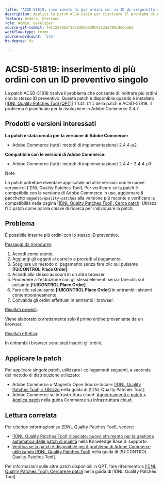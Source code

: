 ```yaml
---
title: "ACSD-51819: inserimento di più ordini con un ID di virgoletta singola"
description: Applica la patch ACSD-51819 per risolvere il problema di Adobe Commerce, in cui è possibile effettuare più ordini con lo stesso ID preventivo.
feature: Orders, Checkout
role: Admin, Developer
source-git-commit: fe11599dbef283326db029b0312ad290cde0ba0a
workflow-type: tm+mt
source-wordcount: '376'
ht-degree: 0%

---
```


# ACSD-51819: inserimento di più ordini con un ID preventivo singolo

La patch ACSD-51819 risolve il problema che consente di inoltrare più ordini con lo stesso ID preventivo. Questa patch è disponibile quando è installato [[!DNL Quality Patches Tool (QPT)]](https://experienceleague.adobe.com/en/docs/commerce-knowledge-base/kb/announcements/commerce-announcements/magento-quality-patches-released-new-tool-to-self-serve-quality-patches) 1.1.41. L’ID della patch è ACSD-51819. Il problema è pianificato per la risoluzione in Adobe Commerce 2.4.7.

## Prodotti e versioni interessati

**La patch è stata creata per la versione di Adobe Commerce:**

* Adobe Commerce (tutti i metodi di implementazione) 2.4.4-p2

**Compatibile con le versioni di Adobe Commerce:**

* Adobe Commerce (tutti i metodi di implementazione) 2.4.4 - 2.4.4-p3

>[!NOTE]
>
>La patch potrebbe diventare applicabile ad altre versioni con le nuove versioni di [!DNL Quality Patches Tool]. Per verificare se la patch è compatibile con la versione di Adobe Commerce in uso, aggiornare il pacchetto `magento/quality-patches` alla versione più recente e verificare la compatibilità nella pagina [[!DNL Quality Patches Tool]: Cerca patch](https://experienceleague.adobe.com/tools/commerce-quality-patches/index.html). Utilizza l’ID patch come parola chiave di ricerca per individuare la patch.

## Problema

È possibile inserire più ordini con lo stesso ID preventivo.

<u>Passaggi da riprodurre</u>:

1. Accedi come utente.
1. Aggiungi gli oggetti al carrello e procedi al pagamento.
1. Scegliere un metodo di pagamento senza fare clic sul pulsante **[!UICONTROL Place Order]**.
1. Accedi allo stesso account in un altro browser.
1. Procedere all&#39;estrazione con gli stessi elementi senza fare clic sul pulsante **[!UICONTROL Place Order]**.
1. Fare clic sul pulsante **[!UICONTROL Place Order]** in entrambi i sistemi contemporaneamente.
1. Convalida gli ordini effettuati in entrambi i browser.

<u>Risultati previsti</u>:

Viene elaborato correttamente solo il primo ordine proveniente da un browser.

<u>Risultati effettivi</u>:

In entrambi i browser sono stati inseriti gli ordini.

## Applicare la patch

Per applicare singole patch, utilizzare i collegamenti seguenti, a seconda del metodo di distribuzione utilizzato:

* Adobe Commerce o Magento Open Source locale: [[!DNL Quality Patches Tool] > Utilizzo](/help/tools/quality-patches-tool/usage.md) nella guida di [!DNL Quality Patches Tool].
* Adobe Commerce su infrastruttura cloud: [Aggiornamenti e patch > Applica patch](https://experienceleague.adobe.com/docs/commerce-cloud-service/user-guide/develop/upgrade/apply-patches.html) nella guida Commerce su infrastruttura cloud.

## Lettura correlata

Per ulteriori informazioni su [!DNL Quality Patches Tool], vedere:

* [[!DNL Quality Patches Tool] rilasciato: nuovo strumento per la gestione automatica delle patch di qualità](https://experienceleague.adobe.com/en/docs/commerce-knowledge-base/kb/announcements/commerce-announcements/magento-quality-patches-released-new-tool-to-self-serve-quality-patches) nella Knowledge Base di supporto.
* [Verifica se la patch è disponibile per il problema di Adobe Commerce utilizzando  [!DNL Quality Patches Tool]](/help/tools/quality-patches-tool/patches-available-in-qpt/check-patch-for-magento-issue-with-magento-quality-patches.md) nella guida di [!UICONTROL Quality Patches Tool].


Per informazioni sulle altre patch disponibili in QPT, fare riferimento a [[!DNL Quality Patches Tool]: Cercare le patch](https://experienceleague.adobe.com/tools/commerce-quality-patches/index.html) nella guida di [!DNL Quality Patches Tool].
